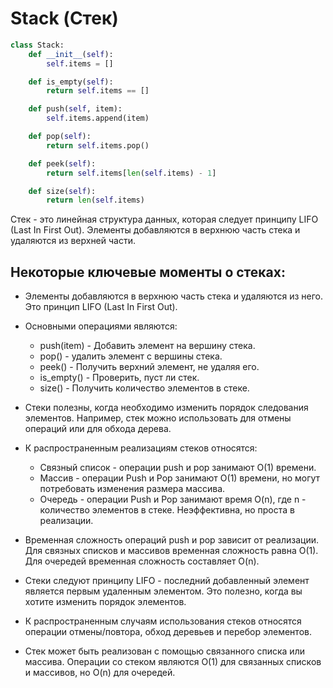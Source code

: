 # Stack (Стек)
```py
class Stack:
    def __init__(self):
        self.items = []

    def is_empty(self):
        return self.items == []

    def push(self, item):
        self.items.append(item)

    def pop(self):
        return self.items.pop()

    def peek(self):
        return self.items[len(self.items) - 1]

    def size(self):
        return len(self.items)
```

Стек - это линейная структура данных, которая следует принципу LIFO (Last In First Out). Элементы добавляются в верхнюю часть стека и удаляются из верхней части.

## Некоторые ключевые моменты о стеках:

- Элементы добавляются в верхнюю часть стека и удаляются из него. Это принцип LIFO (Last In First Out).

- Основными операциями являются:
    - push(item) - Добавить элемент на вершину стека.
    - pop() - удалить элемент с вершины стека.
    - peek() - Получить верхний элемент, не удаляя его.
    - is_empty() - Проверить, пуст ли стек.
    - size() - Получить количество элементов в стеке.

- Стеки полезны, когда необходимо изменить порядок следования элементов. Например, стек можно использовать для отмены операций или для обхода дерева.

- К распространенным реализациям стеков относятся:
    - Связный список - операции push и pop занимают O(1) времени.
    - Массив - операции Push и Pop занимают O(1) времени, но могут потребовать изменения размера массива.
    - Очередь - операции Push и Pop занимают время O(n), где n - количество элементов в стеке. Неэффективна, но проста в реализации.

- Временная сложность операций push и pop зависит от реализации. Для связных списков и массивов временная сложность равна O(1). Для очередей временная сложность составляет O(n).

- Стеки следуют принципу LIFO - последний добавленный элемент является первым удаленным элементом. Это полезно, когда вы хотите изменить порядок элементов.

- К распространенным случаям использования стеков относятся операции отмены/повтора, обход деревьев и перебор элементов.

- Стек может быть реализован с помощью связанного списка или массива. Операции со стеком являются O(1) для связанных списков и массивов, но O(n) для очередей.